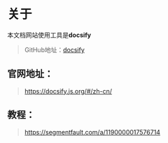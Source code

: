 
# 关于

本文档网站使用工具是**docsify**
> GitHub地址：[docsify](https://github.com/docsifyjs/docsify)

## 官网地址： 
> https://docsify.js.org/#/zh-cn/

## 教程： 
> https://segmentfault.com/a/1190000017576714
